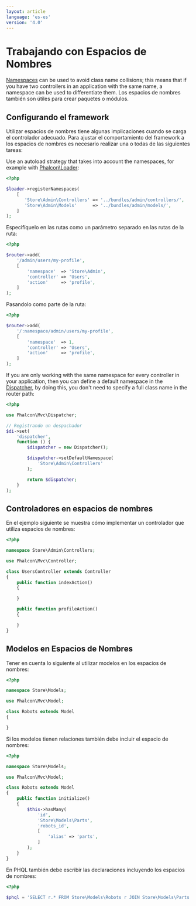 ```yaml
---
layout: article
language: 'es-es'
version: '4.0'
---
```


<a name='overview'></a>

# Trabajando con Espacios de Nombres

[Namespaces](https://php.net/manual/en/language.namespaces.php) can be used to avoid class name collisions; this means that if you have two controllers in an application with the same name, a namespace can be used to differentiate them. Los espacios de nombres también son útiles para crear paquetes o módulos.

<a name='setting-up'></a>

## Configurando el framework

Utilizar espacios de nombres tiene algunas implicaciones cuando se carga el controlador adecuado. Para ajustar el comportamiento del framework a los espacios de nombres es necesario realizar una o todas de las siguientes tareas:

Use an autoload strategy that takes into account the namespaces, for example with [Phalcon\Loader](api/Phalcon_Loader):

```php
<?php

$loader->registerNamespaces(
    [
       'Store\Admin\Controllers' => '../bundles/admin/controllers/',
       'Store\Admin\Models'      => '../bundles/admin/models/',
    ]
);
```

Especifíquelo en las rutas como un parámetro separado en las rutas de la ruta:

```php
<?php

$router->add(
    '/admin/users/my-profile',
    [
        'namespace'  => 'Store\Admin',
        'controller' => 'Users',
        'action'     => 'profile',
    ]
);
```

Pasandolo como parte de la ruta:

```php
<?php

$router->add(
    '/:namespace/admin/users/my-profile',
    [
        'namespace'  => 1,
        'controller' => 'Users',
        'action'     => 'profile',
    ]
);
```

If you are only working with the same namespace for every controller in your application, then you can define a default namespace in the [Dispatcher](/4.0/en/dispatcher), by doing this, you don't need to specify a full class name in the router path:

```php
<?php

use Phalcon\Mvc\Dispatcher;

// Registrando un despachador
$di->set(
    'dispatcher',
    function () {
        $dispatcher = new Dispatcher();

        $dispatcher->setDefaultNamespace(
            'Store\Admin\Controllers'
        );

        return $dispatcher;
    }
);
```

<a name='controllers'></a>

## Controladores en espacios de nombres

En el ejemplo siguiente se muestra cómo implementar un controlador que utiliza espacios de nombres:

```php
<?php

namespace Store\Admin\Controllers;

use Phalcon\Mvc\Controller;

class UsersController extends Controller
{
    public function indexAction()
    {

    }

    public function profileAction()
    {

    }
}
```

<a name='models'></a>

## Modelos en Espacios de Nombres

Tener en cuenta lo siguiente al utilizar modelos en los espacios de nombres:

```php
<?php

namespace Store\Models;

use Phalcon\Mvc\Model;

class Robots extends Model
{

}
```

Si los modelos tienen relaciones también debe incluir el espacio de nombres:

```php
<?php

namespace Store\Models;

use Phalcon\Mvc\Model;

class Robots extends Model
{
    public function initialize()
    {
        $this->hasMany(
            'id',
            'Store\Models\Parts',
            'robots_id',
            [
                'alias' => 'parts',
            ]
        );
    }
}
```

En PHQL también debe escribir las declaraciones incluyendo los espacios de nombres:

```php
<?php

$phql = 'SELECT r.* FROM Store\Models\Robots r JOIN Store\Models\Parts p';
```